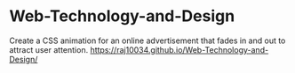 # Web-Technology-and-Design
Create a CSS animation for an online advertisement that fades in and out to attract user attention.
https://raj10034.github.io/Web-Technology-and-Design/
